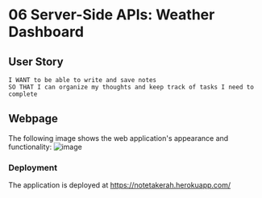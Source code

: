 # 06 Server-Side APIs: Weather Dashboard



## User Story

```AS A small business owner
I WANT to be able to write and save notes
SO THAT I can organize my thoughts and keep track of tasks I need to complete
```

## Webpage

The following image shows the web application's appearance and functionality:
![image](https://user-images.githubusercontent.com/90292267/145523852-fe506d90-4b22-4e7b-8300-f0923ee468d1.png)





### Deployment

The application is deployed at https://notetakerah.herokuapp.com/
